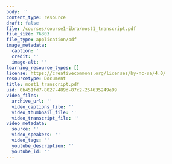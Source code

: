 ```yaml
---
body: ''
content_type: resource
draft: false
file: /courses/course1-ibra/most1_transcript.pdf
file_size: 76303
file_type: application/pdf
image_metadata:
  caption: ''
  credit: ''
  image-alt: ''
learning_resource_types: []
license: https://creativecommons.org/licenses/by-nc-sa/4.0/
resourcetype: Document
title: most1_transcript.pdf
uid: 0b451fd7-8027-489d-87c2-254635249e99
video_files:
  archive_url: ''
  video_captions_file: ''
  video_thumbnail_file: ''
  video_transcript_file: ''
video_metadata:
  source: ''
  video_speakers: ''
  video_tags: ''
  youtube_description: ''
  youtube_id: ''
---
```

